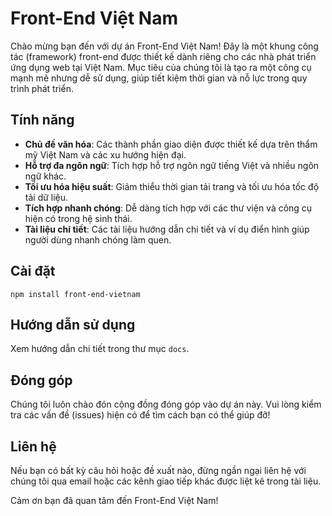 # Front-End Việt Nam

Chào mừng bạn đến với dự án Front-End Việt Nam! Đây là một khung công tác (framework) front-end được thiết kế dành riêng cho các nhà phát triển ứng dụng web tại Việt Nam. Mục tiêu của chúng tôi là tạo ra một công cụ mạnh mẽ nhưng dễ sử dụng, giúp tiết kiệm thời gian và nỗ lực trong quy trình phát triển.

## Tính năng
- **Chủ đề văn hóa**: Các thành phần giao diện được thiết kế dựa trên thẩm mỹ Việt Nam và các xu hướng hiện đại.
- **Hỗ trợ đa ngôn ngữ**: Tích hợp hỗ trợ ngôn ngữ tiếng Việt và nhiều ngôn ngữ khác.
- **Tối ưu hóa hiệu suất**: Giảm thiểu thời gian tải trang và tối ưu hóa tốc độ tải dữ liệu.
- **Tích hợp nhanh chóng**: Dễ dàng tích hợp với các thư viện và công cụ hiện có trong hệ sinh thái.
- **Tài liệu chi tiết**: Các tài liệu hướng dẫn chi tiết và ví dụ điển hình giúp người dùng nhanh chóng làm quen.

## Cài đặt
```
npm install front-end-vietnam
```

## Hướng dẫn sử dụng
Xem hướng dẫn chi tiết trong thư mục `docs`.

## Đóng góp
Chúng tôi luôn chào đón cộng đồng đóng góp vào dự án này. Vui lòng kiểm tra các vấn đề (issues) hiện có để tìm cách bạn có thể giúp đỡ!

## Liên hệ
Nếu bạn có bất kỳ câu hỏi hoặc đề xuất nào, đừng ngần ngại liên hệ với chúng tôi qua email hoặc các kênh giao tiếp khác được liệt kê trong tài liệu.

Cảm ơn bạn đã quan tâm đến Front-End Việt Nam!